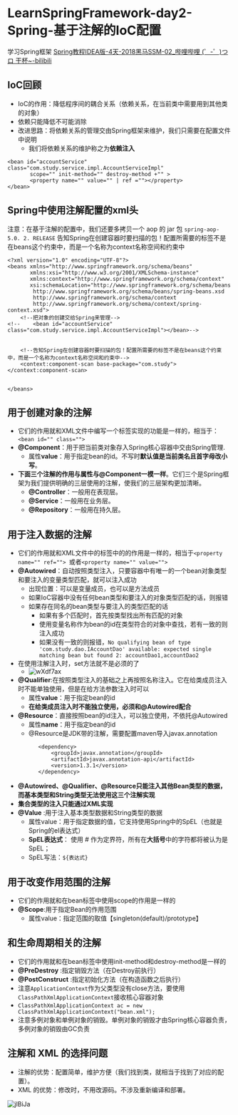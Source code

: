 # LearnSpringFramework-day2-Spring-基于注解的IoC配置
  学习Spring框架
  [Spring教程IDEA版-4天-2018黑马SSM-02_哔哩哔哩 (゜-゜)つロ 干杯~-bilibili](https://www.bilibili.com/video/BV1Sb411s7vP?from=search&seid=6126662563921252654)

## IoC回顾
- IoC的作用：降低程序间的耦合关系（依赖关系，在当前类中需要用到其他类的对象）
- 依赖只能降低不可能消除
- 改进思路：将依赖关系的管理交由Spring框架来维护，我们只需要在配置文件中说明
    - 我们将依赖关系的维护称之为**依赖注入**

```
<bean id="accountService" class="com.study.service.impl.AccountServiceImpl"  
       scope="" init-method="" destroy-method +"" >
       <property name="" value="" | ref =""></property>
</bean>
```

## Spring中使用注解配置的xml头
注意：在基于注解的配置中，我们还要多拷贝一个 aop 的 jar 包 `spring-aop-5.0. 2. RELEASE`
告知Spring在创建容器时要扫描的包！配置所需要的标签不是在beans这个约束中，而是一个名称为context名称空间和约束中
```
<?xml version="1.0" encoding="UTF-8"?>
<beans xmlns="http://www.springframework.org/schema/beans"
       xmlns:xsi="http://www.w3.org/2001/XMLSchema-instance"
       xmlns:context="http://www.springframework.org/schema/context"
       xsi:schemaLocation="http://www.springframework.org/schema/beans
        http://www.springframework.org/schema/beans/spring-beans.xsd
        http://www.springframework.org/schema/context
        http://www.springframework.org/schema/context/spring-context.xsd">
    <!--把对象的创建交给Spring来管理-->
<!--    <bean id="accountService" class="com.study.service.impl.AccountServiceImpl"></bean>-->


    <!--告知Spring在创建容器时要扫描的包！配置所需要的标签不是在beans这个约束中，而是一个名称为context名称空间和约束中-->
    <context:component-scan base-package="com.study"></context:component-scan>


</beans>
```


## 用于创建对象的注解
- 它们的作用就和XML文件中编写一个<bean>标签实现的功能是一样的，相当于：`<bean id="" class="">`
- **@Component**：用于把当前类对象存入Spring核心容器中交由Spring管理. 
    - 属性**value**：用于指定bean的id。不写时**默认值是当前类名且首字母改小写**。
- **下面三个注解的作用与属性与@Component一模一样**。它们三个是Spring框架为我们提供明确的三层使用的注解，使我们的三层架构更加清晰。
    - **@Controller**：一般用在表现层。
    - **@Service**：一般用在业务层。
    - **@Repository**：一般用在持久层。

## 用于注入数据的注解
- 它们的作用就和XML文件中的<bean>标签中的<property>的作用是一样的，相当于`<property name="" ref=""> `或者`<property name="" value="">`
- **@Autowired**：自动按照类型注入，只要容器中有唯一的一个bean对象类型和要注入的变量类型匹配，就可以注入成功
    - 出现位置：可以是变量成员，也可以是方法成员
    - 如果IoC容器中没有任何bean类型和要注入的对象类型匹配的话，则报错
    - 如果存在同名的bean类型与要注入的类型匹配的话
        - 如果有多个匹配时，首先按类型找出所有匹配的对象
        - 使用变量名称作为bean的id在类型符合的对象中查找，若有一致的则注入成功
        - 如果没有一致的则报错，`No qualifying bean of type 'com.study.dao.IAccountDao' available: expected single matching bean but found 2: accountDao1,accountDao2`                         
- 在使用注解注入时，set方法就不是必须的了
    - ![wXdf7ax](https://i.imgur.com/wXdf7ax.png)
- **@Qualifier**:在按照类型注入的基础之上再按照名称注入。它在给类成员注入时不能单独使用，但是在给方法参数注入时可以
    - 属性**value**：用于指定bean的id
    - **在给类成员注入时不能独立使用，必须和@Autowired配合**
- **@Resource**：直接按照bean的id注入，可以独立使用，不依托@Autowired
    - 属性**name**：用于指定bean的id
    - @Resource是JDK带的注解，需要配置maven导入javax.annotation
        ```
           <dependency>
               <groupId>javax.annotation</groupId>
               <artifactId>javax.annotation-api</artifactId>
               <version>1.3.1</version>
           </dependency>
        ```     
- **@Autowired、@Qualifier、@Resource只能注入其他Bean类型的数据，而基本类型和String类型无法使用这三个注解实现**
- **集合类型的注入只能通过XML实现**
- **@Value** :用于注入基本类型数据和String类型的数据
    - 属性value：用于指定数据的值，它支持使用Spring中的SpEL（也就是Spring的el表达式）
    - **SpEL表达式**： 使用 # 作为定界符，所有在**大括号**中的字符都将被认为是 SpEL；
    - SpEL写法：`${表达式}`

## 用于改变作用范围的注解
- 它们的作用就和在bean标签中使用scope的作用是一样的
- **@Scope**:用于指定Bean的作用范围
    - 属性value：指定范围的取值【singleton(default)/prototype】

## 和生命周期相关的注解
- 它们的作用就和在bean标签中使用init-method和destroy-method是一样的
- **@PreDestroy** :指定销毁方法（在Destroy前执行）
- **@PostConstruct** :指定初始化方法（在构造函数之后执行）
- 注意`ApplicationContext`作为父类型没有close方法，要使用`ClassPathXmlApplicationContext`接收核心容器对象
- `ClassPathXmlApplicationContext ac = new ClassPathXmlApplicationContext("bean.xml");`
- 注意多例对象和单例对象的销毁。单例对象的销毁才由Spring核心容器负责，多例对象的销毁由GC负责

## 注解和 XML 的选择问题
- 注解的优势：配置简单，维护方便（我们找到类，就相当于找到了对应的配置）。
- XML 的优势：修改时，不用改源码。不涉及重新编译和部署。

![jlBiJa](https://gitee.com/pxqp9W/testmarkdown/raw/master/imgs/2021/03/jlBiJa.png)
